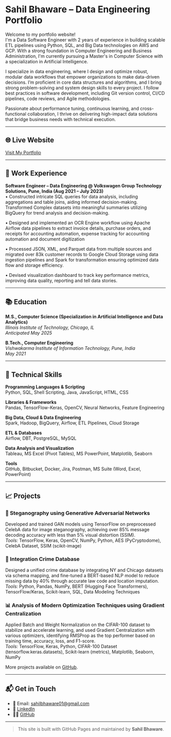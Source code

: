 # Sahil Bhaware – Data Engineering  Portfolio

Welcome to my portfolio website!  
I'm a Data Software Engineer with 2 years of experience in building scalable ETL pipelines using Python, SQL, and Big Data technologies on AWS and GCP. With a strong foundation in Computer Engineering and Business Administration, I'm currently pursuing a Master's in Computer Science with a specialization in Artificial Intelligence.

I specialize in data engineering, where I design and optimize robust, modular data workflows that empower organizations to make data-driven decisions. I’m proficient in core data structures and algorithms, and I bring strong problem-solving and system design skills to every project. I follow best practices in software development, including Git version control, CI/CD pipelines, code reviews, and Agile methodologies.

Passionate about performance tuning, continuous learning, and cross-functional collaboration, I thrive on delivering high-impact data solutions that bridge business needs with technical execution.

---

## 🌐 Live Website
[Visit My Portfolio](https://github.com/SahilBhaware01) 

---

## 💼 Work Experience

**Software Engineer – Data Engineering @ Volkswagen Group Technology Solutions, Pune, India  (Aug 2021 – July 2023)**  
• Constructed intricate SQL queries for data analysis, including aggregations and table joins, aiding informed decision-making.
Transformed Complex datasets into meaningful summaries utilizing BigQuery for trend analysis and decision-making.

• Designed and implemented an OCR Engine workflow using Apache Airflow data pipelines to extract invoice details, purchase
orders, and receipts for accounting automation, expense tracking for accounting automation and document digitization

• Processed JSON, XML, and Parquet data from multiple sources and migrated over 83k customer records to Google Cloud
Storage using data ingestion pipelines and Spark for transformation ensuring optimized data flow and storage efficiency.

• Devised visualization dashboard to track key performance metrics, improving data quality, reporting and tell data stories.

---

## 📚 Education

**M.S., Computer Science (Specialization in Artificial Intelligence and Data Analytics)**  
*Illinois Institute of Technology, Chicago, IL*  
*Anticipated May 2025*

**B.Tech., Computer Engineering**  
*Vishwakarma Institute of Information Technology, Pune, India*  
*May 2021*


---

## 🧠 Technical Skills

**Programming Languages & Scripting**  
Python, SQL, Shell Scripting, Java, JavaScript, HTML, CSS

**Libraries & Frameworks**  
Pandas, TensorFlow-Keras, OpenCV, Neural Networks, Feature Engineering

**Big Data, Cloud & Data Engineering**  
Spark, Hadoop, BigQuery, Airflow, ETL Pipelines, Cloud Storage

**ETL & Databases**  
Airflow, DBT, PostgreSQL, MySQL

**Data Analysis and Visualization**  
Tableau, MS Excel (Pivot Tables), MS PowerPoint, Matplotlib, Seaborn

**Tools**  
GitHub, Bitbucket, Docker, Jira, Postman, MS Suite (Word, Excel, PowerPoint)

---

## 📈 Projects

### 🔐 Steganography using Generative Adversarial Networks  
Developed and trained GAN models using TensorFlow on preprocessed CelebA data for image steganography, achieving over 85% message decoding accuracy with less than 5% visual distortion (SSIM).  
*Tools:* TensorFlow, Keras, OpenCV, NumPy, Python, AES (PyCryptodome), CelebA Dataset, SSIM (scikit-image)

### 🧹 Integration Crime Database  
Designed a unified crime database by integrating NY and Chicago datasets via schema mapping, and fine-tuned a BERT-based NLP model to reduce missing data by 40% through accurate law code and location imputation.  
*Tools:* Python, Pandas, NumPy, BERT (Hugging Face Transformers), TensorFlow/Keras, Scikit-learn, SQL, Data Modeling Techniques

### 📊 Analysis of Modern Optimization Techniques using Gradient Centralization  
Applied Batch and Weight Normalization on the CIFAR-100 dataset to stabilize and accelerate learning, and used Gradient Centralization with various optimizers, identifying RMSProp as the top performer based on training time, accuracy, loss, and F1-score.  
*Tools:* TensorFlow, Keras, Python, CIFAR-100 Dataset (tensorflow.keras.datasets), Scikit-learn (metrics), Matplotlib, Seaborn, NumPy

More projects available on [GitHub](https://github.com/SahilBhaware01).

---

## 📬 Get in Touch

- 📧 Email: sahilbhaware01@gmail.com  
- 💼 [LinkedIn](https://linkedin.com/in/sahilbhaware)  
- 🧑‍💻 [GitHub](https://github.com/SahilBhaware01)

---

> This site is built with GitHub Pages and maintained by **Sahil Bhaware**.
